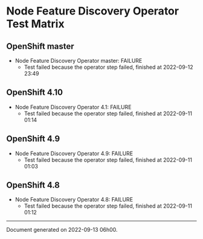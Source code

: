 
Node Feature Discovery Operator Test Matrix
===========================================

OpenShift master
----------------



* Node Feature Discovery Operator master: FAILURE
  - Test failed because the operator step failed, finished at 2022-09-12 23:49






OpenShift 4.10
--------------



* Node Feature Discovery Operator 4.1: FAILURE
  - Test failed because the operator step failed, finished at 2022-09-11 01:14






OpenShift 4.9
-------------



* Node Feature Discovery Operator 4.9: FAILURE
  - Test failed because the operator step failed, finished at 2022-09-11 01:03






OpenShift 4.8
-------------



* Node Feature Discovery Operator 4.8: FAILURE
  - Test failed because the operator step failed, finished at 2022-09-11 01:12






---
Document generated on 2022-09-13 06h00.
